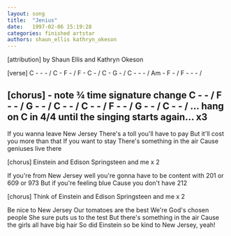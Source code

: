 ```yaml
---
layout: song
title:  "Jenius"
date:   1997-02-06 15:19:28
categories: finished artstar
authors: shaun_ellis kathryn_okeson
---
```


[attribution]
by Shaun Ellis and Kathryn Okeson

[verse]
C - - - / C - F - / F - C - / C - G - /
C - - - / Am - F - / F - - - /

[chorus] - note ¾ time signature change
C - - / F - - / G - - / C - - /
C - - / F - - / G - - / C - - / ... hang on C in 4/4 until the singing starts again...
x3
------------------------------------------------------------
If you wanna leave New Jersey
There's a toll you'll have to pay
But it'll cost you more than that
If you want to stay
There's something in the air
Cause geniuses live there

[chorus]
Einstein and Edison
Springsteen and me x 2

If you're from New Jersey
well you're gonna have to be
content with 201 or 609 or 973
But if you're feeling blue
Cause you don't have 212

[chorus]
Think of Einstein and Edison
Springsteen and me x 2

Be nice to New Jersey
Our tomatoes are the best
We're God's chosen people
She sure puts us to the test
But there's something in the air
Cause the girls all have big hair
So did Einstein so be kind to New Jersey, yeah!
